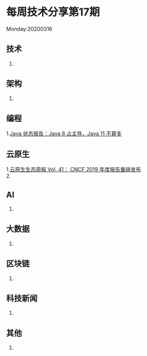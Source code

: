 # 每周技术分享第17期
Monday:20200316

## 技术
1.  

## 架构
1.

## 编程
1.[Java 状态报告：Java 8 占主导，Java 11 不算多](https://www.infoq.cn/article/66CJ0lJzIIYG9L12EQ1o)  

## 云原生
1.[云原生生态周报 Vol. 41： CNCF 2019 年度报告重磅发布](https://www.infoq.cn/article/sgS3SxhjboTLEdmbJx4H)  
2.[]()

## AI
1.

## 大数据
1. 
## 区块链
1.

## 科技新闻
1.

## 其他
1.

